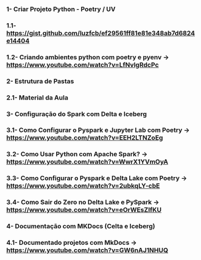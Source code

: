 ### 1- Criar Projeto Python - Poetry / UV
### 1.1- https://gist.github.com/luzfcb/ef29561ff81e81e348ab7d6824e14404
### 1.2- Criando ambientes python com poetry e pyenv -> https://www.youtube.com/watch?v=LfNvlgRdcPc

### 2- Estrutura de Pastas 
### 2.1- Material da Aula

### 3- Configuração do Spark com Delta e Iceberg 
### 3.1- Como Configurar o Pyspark e Jupyter Lab com Poetry -> https://www.youtube.com/watch?v=EEH2LTNZoEg
### 3.2- Como Usar Python com Apache Spark? -> https://www.youtube.com/watch?v=WwrX1YVmOyA
### 3.3- Como Configurar o Pyspark e Delta Lake com Poetry -> https://www.youtube.com/watch?v=2ubkqLY-cbE
### 3.4- Como Sair do Zero no Delta Lake e PySpark -> https://www.youtube.com/watch?v=eOrWEsZIfKU

### 4- Documentação com MKDocs (Celta e Iceberg)
### 4.1- Documentado projetos com MkDocs -> https://www.youtube.com/watch?v=GW6nAJ1NHUQ

